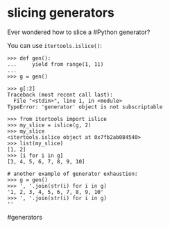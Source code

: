 # slicing generators

Ever wondered how to slice a #Python generator?

You can use `itertools.islice()`:

```
>>> def gen():
...     yield from range(1, 11)
...
>>> g = gen()

>>> g[:2]
Traceback (most recent call last):
  File "<stdin>", line 1, in <module>
TypeError: 'generator' object is not subscriptable

>>> from itertools import islice
>>> my_slice = islice(g, 2)
>>> my_slice
<itertools.islice object at 0x7fb2ab084540>
>>> list(my_slice)
[1, 2]
>>> [i for i in g]
[3, 4, 5, 6, 7, 8, 9, 10]

# another example of generator exhaustion:
>>> g = gen()
>>> ', '.join(str(i) for i in g)
'1, 2, 3, 4, 5, 6, 7, 8, 9, 10'
>>> ', '.join(str(i) for i in g)
''
```

#generators
